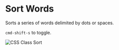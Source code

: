 # Sort Words

Sorts a series of words delimited by dots or spaces.

`cmd-shift-s` to toggle.

![CSS Class Sort](https://github.com/jamesgraham10/sort-words-atom/raw/master/sort-words.gif)
